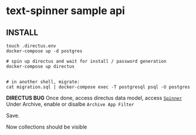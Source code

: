 # text-spinner sample api

## INSTALL

```
touch .directus.env
docker-compose up -d postgres

# spin up directus and wait for install / password generation
docker-compose up directus


# in another shell, migrate:
cat migration.sql | docker-compose exec -T postgresql psql -U postgres
```

**DIRECTUS BUG**
Once done, access directus data model, access [`Spinner`](http://localhost:8055/admin/settings/data-model/spinner)
Under Archive, enable or disalbe `Archive App Filter`

Save.

Now collections should be visible

